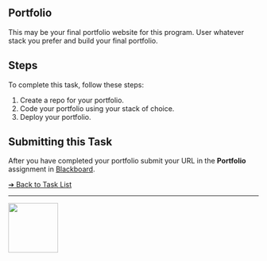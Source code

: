 <style>@import url("//readme.codeadam.ca/readme.css");</style>

## Portfolio

This may be your final portfolio website for this program. User whatever stack you prefer and build your final portfolio. 

## Steps

To complete this task, follow these steps:

1. Create a repo for your portfolio. 
2. Code your portfolio using your stack of choice. 
3. Deploy your portfolio.

## Submitting this Task

After you have completed your portfolio submit your URL in the **Portfolio** assignment in [Blackboard](https://learn.humber.ca/).

[&#10132; Back to Task List](/)

---

<a href="https://brickmmo.com">
<img src="https://brickmmo.com/images/brickmmo-logo-horizontal.jpg" width="100">
</a>
